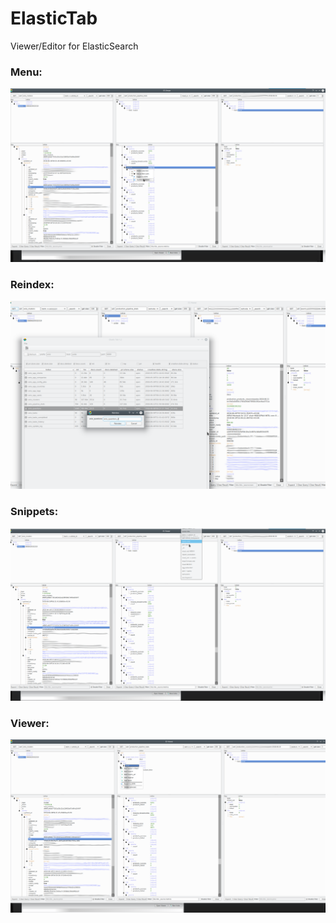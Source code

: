 # ElasticTab
Viewer/Editor for ElasticSearch

### Menu:
![Imgur](https://github.com/Stormhand/ElasticTab/raw/master/docs/images/menu.png)

### Reindex:
![Imgur](https://github.com/Stormhand/ElasticTab/raw/master/docs/images/reindex.png)

### Snippets:
![Imgur](https://github.com/Stormhand/ElasticTab/raw/master/docs/images/snippets.png)

### Viewer:
![Imgur](https://github.com/Stormhand/ElasticTab/raw/master/docs/images/viewer.png)
